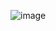 ![image](https://github.com/imaansaleem/Projects/assets/99469449/7c08f4c1-35f0-49e9-ab95-4ffc5ab01e55)
